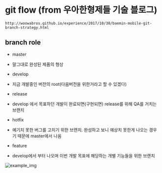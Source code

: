 # git flow (from 우아한형제들 기술 블로그)
    http://woowabros.github.io/experience/2017/10/30/baemin-mobile-git-branch-strategy.html  


## branch role
* master
- 말그대로 완성된 제품의 형상
* develop
- 지금 개발중인 버전의 root(다음버전을 위한거라고 할 수 있겠다)
* release
- develop 에서 목표하던 개발이 완료되면(구현되면) release를 위해 QA를 거치는 브랜치
* hotfix
- 예기치 못한 버그를 고치기 위한 브랜치. 완성하고 보니 예상치 못한게 나오는 경우기 때문에 master에서 나옴
* feature
- develop에서 부터 나오며 이번 개발 목표에 해당하는 개별 기능들을 위한 브랜치

![example_img](./img/git-flow.png)
